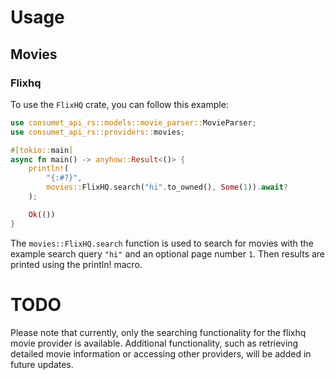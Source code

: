# Usage

## Movies

### Flixhq

To use the `FlixHQ` crate, you can follow this example:

```rust
use consumet_api_rs::models::movie_parser::MovieParser;
use consumet_api_rs::providers::movies;

#[tokio::main]
async fn main() -> anyhow::Result<()> {
    println!(
        "{:#?}",
        movies::FlixHQ.search("hi".to_owned(), Some(1)).await?
    );

    Ok(())
}
```
The `movies::FlixHQ.search` function is used to search for movies with the example search query `"hi"` and an optional page number `1`. Then results are printed using the println! macro.

# TODO

Please note that currently, only the searching functionality for the flixhq movie provider is available. Additional functionality, such as retrieving detailed movie information or accessing other providers, will be added in future updates. 
